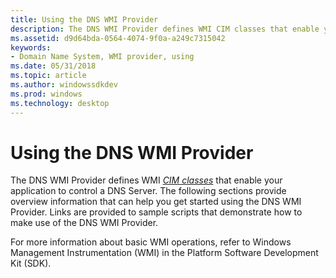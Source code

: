 ```yaml
---
title: Using the DNS WMI Provider
description: The DNS WMI Provider defines WMI CIM classes that enable your application to control a DNS Server.
ms.assetid: d9d64bda-0564-4074-9f0a-a249c7315042
keywords:
- Domain Name System, WMI provider, using
ms.date: 05/31/2018
ms.topic: article
ms.author: windowssdkdev
ms.prod: windows
ms.technology: desktop
---
```


# Using the DNS WMI Provider

The DNS WMI Provider defines WMI [*CIM classes*](c-gly.md#-dns-cim-class-gly) that enable your application to control a DNS Server. The following sections provide overview information that can help you get started using the DNS WMI Provider. Links are provided to sample scripts that demonstrate how to make use of the DNS WMI Provider.

For more information about basic WMI operations, refer to Windows Management Instrumentation (WMI) in the Platform Software Development Kit (SDK).

 

 




